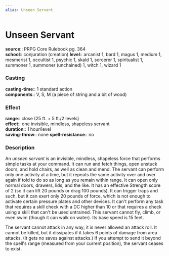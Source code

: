 ```yaml
---
alias: Unseen Servant
---
```


# Unseen Servant 

**source**:: PRPG Core Rulebook pg. 364  
**school**:: conjuration (creation)
**level**:: arcanist 1, bard 1, magus 1, medium 1, mesmerist 1, occultist 1, psychic 1, skald 1, sorcerer 1, spiritualist 1, summoner 1, summoner (unchained) 1, witch 1, wizard 1

### Casting 

**casting-time**:: 1 standard action  
**components**:: V, S, M (a piece of string and a bit of wood)

### Effect 

**range**:: close (25 ft. + 5 ft./2 levels)  
**effect**:: one invisible, mindless, shapeless servant  
**duration**:: 1 hour/level  
**saving-throw**:: none
**spell-resistance**:: no

### Description 

An *unseen servant* is an invisible, mindless, shapeless force that performs simple tasks at your command. It can run and fetch things, open unstuck doors, and hold chairs, as well as clean and mend. The servant can perform only one activity at a time, but it repeats the same activity over and over again if told to do so as long as you remain within range. It can open only normal doors, drawers, lids, and the like. It has an effective Strength score of 2 (so it can lift 20 pounds or drag 100 pounds). It can trigger traps and such, but it can exert only 20 pounds of force, which is not enough to activate certain pressure plates and other devices. It can't perform any task that requires a skill check with a DC higher than 10 or that requires a check using a skill that can't be used untrained. This servant cannot fly, climb, or even swim (though it can walk on water). Its base speed is 15 feet.  
  
The servant cannot attack in any way; it is never allowed an attack roll. It cannot be killed, but it dissipates if it takes 6 points of damage from area attacks. (It gets no saves against attacks.) If you attempt to send it beyond the spell's range (measured from your current position), the servant ceases to exist.
